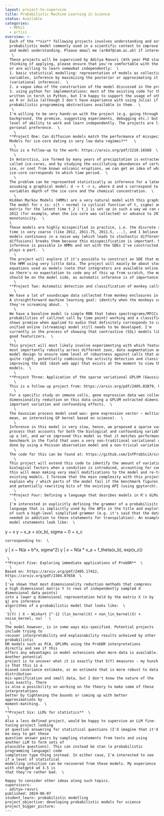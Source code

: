 ```yaml
---
layout: project-to-supervise
title: Probabilistic Machine Learning in Science
status: Available
categories:
  - MPhil
  - prtiii
overview: >-
  Each of the **six** following projects involves understanding and extending an existing
  probabilistic model commonly used in a scientific context to improve usability
  and model understanding. Please email me (ar847@cam.ac.uk) if interested.  \
   \
  These projects will be supervised by Aditya Ravuri (4th year PhD student). If you're
  thinking of applying, please ensure that you're comfortable with the following
  or are willing to learn somewhat independently:  \
  1. basic statistical modelling: representation of models as collections of random
  variables, inference by maximizing the posterior or approximating it
  (variational inference).  \
  2. a vague idea of the construction of the model discussed in the project that interests you.  \
  3. using python for implementations: most of the existing code for these projects is
  written in torch in Python, but I'm happy to support the usage of other languages, such
  as R or Julia (although I don't have experience with using Julia) if there are good
  probabilistic programming abstractions available in them.  \
   \
  I'm willing to be very hands-on with the project (e.g. going through the technical
  background, the premise, suggesting experiments, debugging etc.) but expect some
  level of ability to work and learn independently. The projects are listed in order of
  personal preference.  \
    \
  **Project One: Can diffusion models match the performance of misspecified Hidden Markov
  Models for ice-core dating in very low data regimes?**   \
    \
  This is a follow-up to the work: https://arxiv.org/pdf/2210.16568  \
    \
  In Antarctica, ice formed by many years of precipitation is extracted as large cylinders
  called ice-cores, and by studying the oscillating abundances of certain chemicals in the
  ice, or soot from known volcanic eruptions, we can get an idea of what depth of the
  ice-core corresponds to which time period.  \
    \
  The problem can be represented statistically as inference for a latent variable t,
  assuming a graphical model: d -> t -> s, where d and s correspond to the observed random
  variables depth of the ice core and the chemical concentration.  \
    \
  Hidden Markov Models (HMMs) are a very natural model with this graphical structure.
  The model for s is: s|t ~ normal (a cyclical function of t, sigma) and the transition
  matrix for the latent time t_2 | t_1 is set up in such a way we can either stay in state
  2012 (for example, when the ice core was collected) or advance to 2011.9, ensuring
  monotonicity.  \
  \
  These models are highly misspecified in practice, i.e. the discrete states representing
  time is very coarse (like 2012, 2011.75, 2011.5, ...), and I believe that making these
  models continuous in a naive way (which leads to stochastic differential equations SDEs /
  diffusions) breaks them because this misspecification is important. Moreover, exact
  inference is possible in HMMs and not with the SDEs I've constructed, which I think also
  plays a part.  \
    \
  The project will explore if it's possible to construct an SDE that matches the performance of
  the HMM using very little data. The project will mainly be about stochastic differential
  equations used as models (note that integrators are available online, for example: https://github.com/google-research/torchsde
  so there's no expectation to code any of this up from scratch, the main experimentation
  should be on the model side, as automatic inference is of importance).  \
    \
  **Project Two: Automatic detection and classification of monkey calls from bioacoustic data**  \
    \
  We have a lot of soundscape data collected from monkey enclosures in zoos in the UK.
  A straightforward machine learning goal: identify when the monkeys scream and what
  they're screaming about.  \
    \
  We have a baseline model (a simple RNN that takes spectrograms/MFCCs and outputs
  probabilities of call/not call by time point) working and a classification model that
  shows promise when applied to audio that definitely corresponds to calls. However, a 
  unified online (streaming) model still needs to be developed. I'm
  currently in the process of showing that contrastive (SSL) models like wav2vec are also
  good featurizers.  \
    \
  This project will most likely involve experimenting with which featurizers work best, but
  most importantly robustly across different zoos, data augmentation and classification
  model design to ensure some level of robustness against calls that aren't identified
  quite right, potentially combining the activity detection and classification models and
  improving the GUI (dash web app) that exists at the moment to view the outputs of these
  models.  \
    \
  **Project Three: Application of the sparse variational GPLVM (Gaussian process latent variable model) for the analysis of single cell data and eQTLs**  \
    \
  This is a follow up project from: https://arxiv.org/pdf/2405.03879, https://arxiv.org/pdf/2209.06716  \
    \
  For a specific study on immune cells, gene expression data was collected at scale, and a
  dimensionality reduction on this data using a GPLVM extracted dimensions of genetically
  important variation and confounding effects.  \
    \
  The Gaussian process model used was: gene expression vector ~ multivariate_normal(a simple
  mean, an interesting GP kernel based on science).  \
    \
  Inference in this model is very slow, hence, we proposed a sparse variational Gaussian
  process that accounts for both the biological and confounding variables that speeds it
  up a lot, and we've improved this model so that it matches performance of scVI (the
  benchmark in the field that uses a very non-traditional variational autoencoder). This was
  done by using a Poisson observation model and a non-trivial variational distribution.  \
    \
  The code for this can be found at: https://github.com/InfProbSciX/scvi-ablation/blob/main/covid_trial.py  \
    \
  This project will extend this code to identify the amount of variation expressed by the
  biological factors when a condition is introduced, accounting for confounders. Practically
  this will mean making very small modifications to the model and re-training some of the
  existing models. I foresee that the main complexity with this project will be trying to
  explain why / which parts of the model fail if the benchmark figures cannot be recovered,
  and potentially rewriting bits of the existing API (using gpytorch).  \
    \
  **Project Four: Defining a language that desribes models in R's GLMs, MGCV's GAMs, Stan's BRMS, PYMC's bambi**  \
    \
  I'm interested in explicitly defining the grammer of a probabilisitc programming
  language that is implicitly used by the APIs in the title and exploring limitations
  of such a high-level simplified grammer (e.g. it's said that the data dictionary is
  needed in addition to these statements for transpilation). An example of what some
  model statements look like:  \
  ```
  y ~ x
  y ~ x_a + s(x_b), sigma ~ 0 + x_c
  ```
  corresponding to:  \
  ```
  y | x ~ N(a + b*x, sigma^2) 
  y | x ~ N(a * x_a + f_theta(x_b), exp(x_c))
  ```
   \
  **Project Five: Exploring immediate applications of ProbDR**  \
    \
  Based on: https://arxiv.org/pdf/2405.17412, https://arxiv.org/pdf/2304.07658  \
    \
  I've shown that most dimensionality reduction methods that compress
  a high dimensional matrix Y (n rows of independently sampled d dimensional data points)
  into a lower q dimensional representation held by the matrix X (n by q) are inference
  algorithms of a probabilistic model that looks like:  \
    \
  `S(Y) | X ~ Wishart {^-1} (lin_kernel(X) + non_lin_kernel(X) + noise_kernel, nu) ` \
    \
  The model however, is in some ways mis-specified. Potential projects include trying to
  recover interpretability and explainability results acheived by other probabilistic
  DR models such as PCA, GPLVMs using the ProbDR interpretations directly and see if this
  offers any advantages in model extensions when more data is available. Another potential
  project is to uncover what it is exactly that S(Y) measures - my hunch is that this is a
  biased covariance estimate, or an estimate that is more robust to data distribution
  mis-specification and small data, but I don't know the nature of the bias exactly. There
  is also a possibility on working on the theory to make some of these interpretations
  better by tightening the bounds or coming up with better approximations by
  moment-matching.  \
   \
  **Project Six: LLMs for statistics**  \
   \
  Also a less defined project, would be happy to supervise an LLM fine-tuning project looking
  at question answering for statistical questions (I'd imagine that it'd be easy to get these
  question answer pairs by sampling statements from texts and using another LLM to form sets of
  plausible questions). This can instead be stan (a probabilistic programming language) code
  completion type thing instead. In either case, I'm interested to see if a level of statistical
  modelling intuition can be recovered from these models. My experience with chatgpt4 ad 3.5 is
  that they're rather bad.  \
 
  Happy to consider other ideas along such topics.
supervisors:
  - aditya-ravuri
published: 2024-06-07
student_learn: probabilistic modelling
project_objective: developing probabilistic models for science
project_bigger_picture:
---
```

